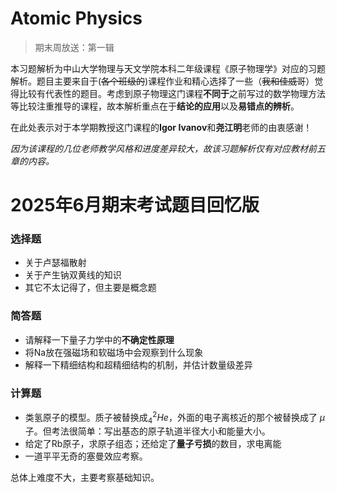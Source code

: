 # Atomic Physics
>期末周放送：第一辑

本习题解析为中山大学物理与天文学院本科二年级课程《原子物理学》对应的习题解析。题目主要来自于(~~各个班级的~~)课程作业和精心选择了一些（~~我和佳威哥~~）觉得比较有代表性的题目。考虑到原子物理这门课程**不同于**之前写过的数学物理方法等比较注重推导的课程，故本解析重点在于**结论的应用**以及**易错点的辨析**。

在此处表示对于本学期教授这门课程的**Igor Ivanov**和**尧江明**老师的由衷感谢！ 

*因为该课程的几位老师教学风格和进度差异较大，故该习题解析仅有对应教材前五章的内容。*

# 2025年6月期末考试题目回忆版
### 选择题
- 关于卢瑟福散射
- 关于产生钠双黄线的知识
- 其它不太记得了，但主要是概念题
### 简答题
- 请解释一下量子力学中的**不确定性原理**
- 将Na放在强磁场和软磁场中会观察到什么现象
- 解释一下精细结构和超精细结构的机制，并估计数量级差异

### 计算题
- 类氢原子的模型。质子被替换成${}^2_4He$，外面的电子离核近的那个被替换成了 $\mu$ 子。但考法很简单：写出基态的原子轨道半径大小和能量大小。
- 给定了Rb原子，求原子组态；还给定了**量子亏损**的数目，求电离能
- 一道平平无奇的塞曼效应考察。

总体上难度不大，主要考察基础知识。
